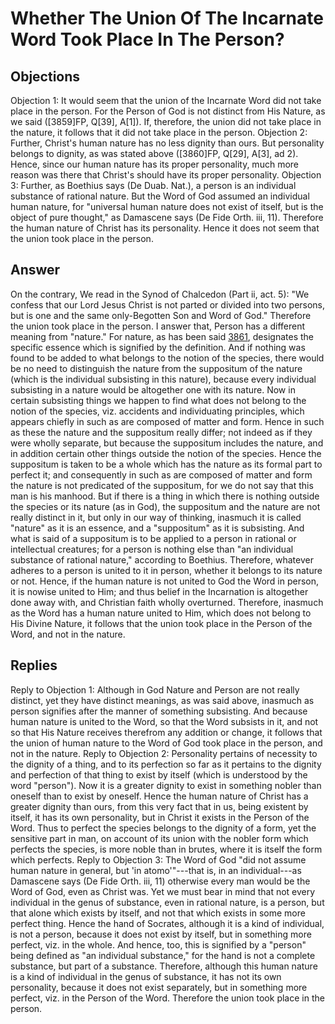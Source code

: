 # Whether The Union Of The Incarnate Word Took Place In The Person?
## Objections
Objection 1: It would seem that the union of the Incarnate Word did not take place in the person. For the Person of God is not distinct from His Nature, as we said ([3859]FP, Q[39], A[1]). If, therefore, the union did not take place in the nature, it follows that it did not take place in the person.
Objection 2: Further, Christ's human nature has no less dignity than ours. But personality belongs to dignity, as was stated above ([3860]FP, Q[29], A[3], ad 2). Hence, since our human nature has its proper personality, much more reason was there that Christ's should have its proper personality.
Objection 3: Further, as Boethius says (De Duab. Nat.), a person is an individual substance of rational nature. But the Word of God assumed an individual human nature, for "universal human nature does not exist of itself, but is the object of pure thought," as Damascene says (De Fide Orth. iii, 11). Therefore the human nature of Christ has its personality. Hence it does not seem that the union took place in the person.
## Answer
On the contrary, We read in the Synod of Chalcedon (Part ii, act. 5): "We confess that our Lord Jesus Christ is not parted or divided into two persons, but is one and the same only-Begotten Son and Word of God." Therefore the union took place in the person.
I answer that, Person has a different meaning from "nature." For nature, as has been said [3861](A[1]), designates the specific essence which is signified by the definition. And if nothing was found to be added to what belongs to the notion of the species, there would be no need to distinguish the nature from the suppositum of the nature (which is the individual subsisting in this nature), because every individual subsisting in a nature would be altogether one with its nature. Now in certain subsisting things we happen to find what does not belong to the notion of the species, viz. accidents and individuating principles, which appears chiefly in such as are composed of matter and form. Hence in such as these the nature and the suppositum really differ; not indeed as if they were wholly separate, but because the suppositum includes the nature, and in addition certain other things outside the notion of the species. Hence the suppositum is taken to be a whole which has the nature as its formal part to perfect it; and consequently in such as are composed of matter and form the nature is not predicated of the suppositum, for we do not say that this man is his manhood. But if there is a thing in which there is nothing outside the species or its nature (as in God), the suppositum and the nature are not really distinct in it, but only in our way of thinking, inasmuch it is called "nature" as it is an essence, and a "suppositum" as it is subsisting. And what is said of a suppositum is to be applied to a person in rational or intellectual creatures; for a person is nothing else than "an individual substance of rational nature," according to Boethius. Therefore, whatever adheres to a person is united to it in person, whether it belongs to its nature or not. Hence, if the human nature is not united to God the Word in person, it is nowise united to Him; and thus belief in the Incarnation is altogether done away with, and Christian faith wholly overturned. Therefore, inasmuch as the Word has a human nature united to Him, which does not belong to His Divine Nature, it follows that the union took place in the Person of the Word, and not in the nature.
## Replies
Reply to Objection 1: Although in God Nature and Person are not really distinct, yet they have distinct meanings, as was said above, inasmuch as person signifies after the manner of something subsisting. And because human nature is united to the Word, so that the Word subsists in it, and not so that His Nature receives therefrom any addition or change, it follows that the union of human nature to the Word of God took place in the person, and not in the nature.
Reply to Objection 2: Personality pertains of necessity to the dignity of a thing, and to its perfection so far as it pertains to the dignity and perfection of that thing to exist by itself (which is understood by the word "person"). Now it is a greater dignity to exist in something nobler than oneself than to exist by oneself. Hence the human nature of Christ has a greater dignity than ours, from this very fact that in us, being existent by itself, it has its own personality, but in Christ it exists in the Person of the Word. Thus to perfect the species belongs to the dignity of a form, yet the sensitive part in man, on account of its union with the nobler form which perfects the species, is more noble than in brutes, where it is itself the form which perfects.
Reply to Objection 3: The Word of God "did not assume human nature in general, but 'in atomo'"---that is, in an individual---as Damascene says (De Fide Orth. iii, 11) otherwise every man would be the Word of God, even as Christ was. Yet we must bear in mind that not every individual in the genus of substance, even in rational nature, is a person, but that alone which exists by itself, and not that which exists in some more perfect thing. Hence the hand of Socrates, although it is a kind of individual, is not a person, because it does not exist by itself, but in something more perfect, viz. in the whole. And hence, too, this is signified by a "person" being defined as "an individual substance," for the hand is not a complete substance, but part of a substance. Therefore, although this human nature is a kind of individual in the genus of substance, it has not its own personality, because it does not exist separately, but in something more perfect, viz. in the Person of the Word. Therefore the union took place in the person.